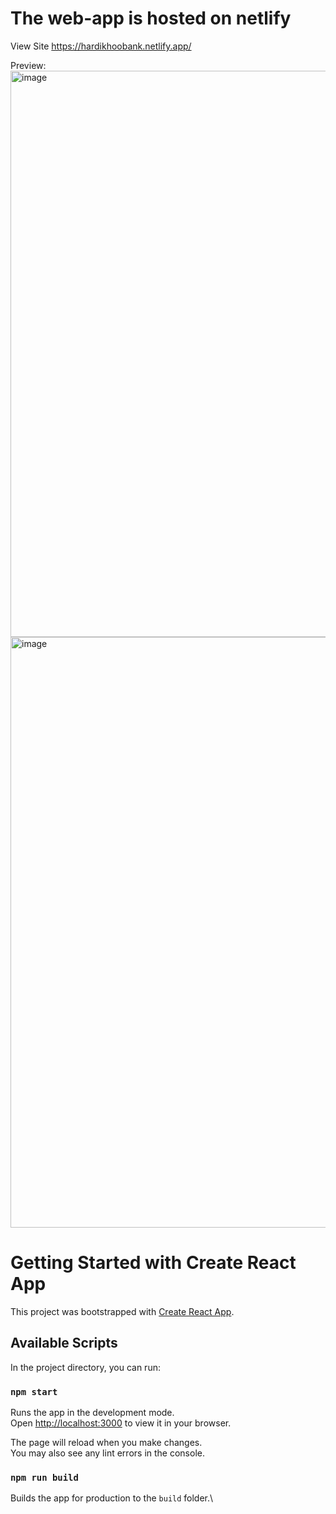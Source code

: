# The web-app is hosted on netlify
View Site https://hardikhoobank.netlify.app/

Preview:
<img width="906" alt="image" src="https://github.com/HardikGarg2002/hoobank/assets/66766181/0df120fd-8a81-4b52-994c-033c88e44510">
<img width="945" alt="image" src="https://github.com/HardikGarg2002/hoobank/assets/66766181/5c1c23cc-0e0b-4298-9d90-d0feb1bb6598">



# Getting Started with Create React App

This project was bootstrapped with [Create React App](https://github.com/facebook/create-react-app).


## Available Scripts

In the project directory, you can run:

### `npm start`

Runs the app in the development mode.\
Open [http://localhost:3000](http://localhost:3000) to view it in your browser.

The page will reload when you make changes.\
You may also see any lint errors in the console.

### `npm run build`

Builds the app for production to the `build` folder.\
